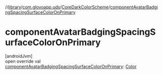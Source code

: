 //[library](../../../index.md)/[com.glovoapp.uds](../index.md)/[CoreDarkColorScheme](index.md)/[componentAvatarBadgingSpacingSurfaceColorOnPrimary](component-avatar-badging-spacing-surface-color-on-primary.md)

# componentAvatarBadgingSpacingSurfaceColorOnPrimary

[androidJvm]\
open override val [componentAvatarBadgingSpacingSurfaceColorOnPrimary](component-avatar-badging-spacing-surface-color-on-primary.md): [Color](https://developer.android.com/reference/kotlin/androidx/compose/ui/graphics/Color.html)
